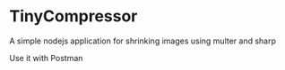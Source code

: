 # TinyCompressor

A simple nodejs application for shrinking images using multer and sharp

Use it with Postman
